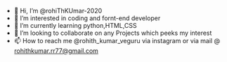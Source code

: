 - 👋 Hi, I’m @rohiThKUmar-2020
- 👀 I’m interested in coding and fornt-end developer
- 🌱 I’m currently learning python,HTML,CSS
- 💞️ I’m looking to collaborate on any Projects which peeks my interest
- 📫 How to reach me @rohith_kumar_veguru via instagram or via mail @ rohithkumar.rr77@gmail.com

<!---
rohiThKUmar-2020/rohiThKUmar-2020 is a ✨ special ✨ repository because its `README.md` (this file) appears on your GitHub profile.
You can click the Preview link to take a look at your changes.
--->

